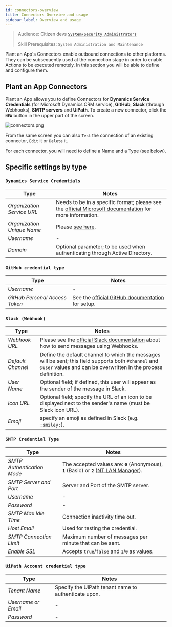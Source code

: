 ```yaml
---
id: connectors-overview
title: Connectors Overview and usage
sidebar_label: Overview and usage
---
```


> Audience: Citizen devs [`System/Security Administrators`](/docs/audience#systemsecurity-administrators)
> 
> Skill Prerequisites: `System Administration and Maintenance`

Plant an App's Connectors enable outbound connections to other platforms. They can be subsequently used at the connection stage in order to enable Actions to be executed remotely. In this section you will be able to define and configure them.

## Plant an App Connectors

Plant an App allows you to define Connectors for **Dynamics Service Credentials** (for Microsoft Dynamics CRM service), **GitHub**, **Slack** (through Webhooks), **SMTP servers** and **UiPath**. To create a new connector, click the **`NEW`** button in the upper part of the screen. 

<img src="/img/connectors.png" alt="connectors.png"></img>

From the same screen you can also `Test` the connection of an existing connector, `Edit` it or `Delete` it.

For each connector, you will need to define a Name and a Type (see below).

## Specific settings by type


### **`Dynamics Service Credentials`**

| Type |Notes|
|----------------------|---|
|*Organization Service URL*|Needs to be in a specific format; please see the  <a href="https://learn.microsoft.com/en-us/dynamics365/customerengagement/on-premises/developer/org-service/discover-url-organization-organization-service?view=op-9-1">official Microsoft documentation</a> for more information.|
|*Organization Unique Name*|Please <a href="https://learn.microsoft.com/en-us/power-platform/admin/determine-org-id-name" target="_blank">see here</a>.|
|*Username*|-|
|*Domain*|Optional parameter; to be used when authenticating through Active Directory.|


### **`GitHub credential type`**

|Type|Notes|
|---|---|
|*Username*|-|
|*GitHub Personal Access Token*|See the <a href="https://docs.github.com/en/authentication/keeping-your-account-and-data-secure/creating-a-personal-access-token">official GitHub documentation</a> for setup.|

### **`Slack (Webhook)`**

| Type |Notes|
|---------------|---|
|*Webhook URL*| Please see the <a href="https://api.slack.com/messaging/webhooks">official Slack documentation</a> about how to send messages using Webhooks.|
| *Default Channel* |Define the default channel to which the messages will be sent; this field supports both `#channel` and `@user` values and can be overwritten in the process definition.|
|*User Name*|Optional field; if defined, this user will appear as the sender of the message in Slack.|
|*Icon URL*|Optional field; specify the URL of an icon to be displayed next to the sender's name (must be Slack icon URL).|
| *Emoji*  |specify an emoji as defined in Slack (e.g. `:smiley:`).|

### **`SMTP Credential Type`**

|Type|Notes|
|----------------|---|
|*SMTP Authentication Mode*|The accepted values are: **`0`** (Anonymous), **`1`** (Basic) or **`2`** (<a href="https://learn.microsoft.com/en-us/openspecs/windows_protocols/ms-nlmp/b38c36ed-2804-4868-a9ff-8dd3182128e4?redirectedfrom=MSDN">NT LAN Manager</a>).|
|*SMTP Server and Port*|Server and Port of the SMTP server.|
|*Username*|-|
|*Password*|-|
|*SMTP Max Idle Time*|Connection inactivity time out.|
|*Host Email*|Used for testing the credential.|
|*SMTP Connection Limit*|Maximum number of messages per minute that can be sent.|
|*Enable SSL*|Accepts `true`/`false` and `1`/`0` as values.|

### **`UiPath Account credential type`**

|Type|Notes|
|----------------|---|
|*Tenant Name*|Specify the UiPath tenant name to authenticate upon.|
|*Username or Email*|-|
|*Password*|-|
